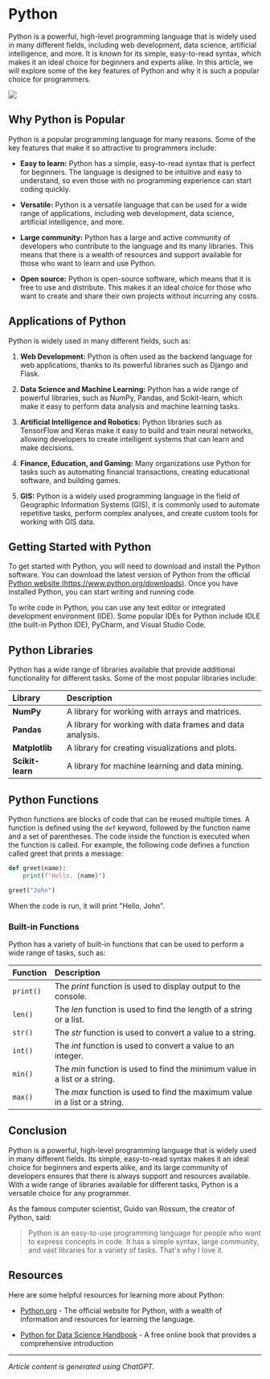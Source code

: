 
# Python


Python is a powerful, high-level programming language that is widely used in many different fields, including web development, data science, artificial intelligence, and more. It is known for its simple, easy-to-read syntax, which makes it an ideal choice for beginners and experts alike. In this article, we will explore some of the key features of Python and why it is such a popular choice for programmers.

![](https://www.python.org/static/img/python-logo@2x.png)


## Why Python is Popular


Python is a popular programming language for many reasons. Some of the key features that make it so attractive to programmers include:

- **Easy to learn:** Python has a simple, easy-to-read syntax that is perfect for beginners. The language is designed to be intuitive and easy to understand, so even those with no programming experience can start coding quickly.

- **Versatile:** Python is a versatile language that can be used for a wide range of applications, including web development, data science, artificial intelligence, and more.

- **Large community:** Python has a large and active community of developers who contribute to the language and its many libraries. This means that there is a wealth of resources and support available for those who want to learn and use Python.

- **Open source:** Python is open-source software, which means that it is free to use and distribute. This makes it an ideal choice for those who want to create and share their own projects without incurring any costs.


## Applications of Python


Python is widely used in many different fields, such as:

1. **Web Development:** Python is often used as the backend language for web applications, thanks to its powerful libraries such as Django and Flask.

2. **Data Science and Machine Learning:** Python has a wide range of powerful libraries, such as NumPy, Pandas, and Scikit-learn, which make it easy to perform data analysis and machine learning tasks.

3. **Artificial Intelligence and Robotics:** Python libraries such as TensorFlow and Keras make it easy to build and train neural networks, allowing developers to create intelligent systems that can learn and make decisions.

4. **Finance, Education, and Gaming:** Many organizations use Python for tasks such as automating financial transactions, creating educational software, and building games.

5. **GIS:** Python is a widely used programming language in the field of Geographic Information Systems (GIS), it is commonly used to automate repetitive tasks, perform complex analyses, and create custom tools for working with GIS data.


## Getting Started with Python


To get started with Python, you will need to download and install the Python software. You can download the latest version of Python from the official [Python website (https://www.python.org/downloads)](https://www.python.org/downloads). Once you have installed Python, you can start writing and running code. 

To write code in Python, you can use any text editor or integrated development environment (IDE). Some popular IDEs for Python include IDLE (the built-in Python IDE), PyCharm, and Visual Studio Code.


## Python Libraries


Python has a wide range of libraries available that provide additional functionality for different tasks. Some of the most popular libraries include:

| Library          | Description                                               |
|:-----------------|:----------------------------------------------------------|
| **NumPy**        | A library for working with arrays and matrices.           |
| **Pandas**       | A library for working with data frames and data analysis. |
| **Matplotlib**   | A library for creating visualizations and plots.          |
| **Scikit-learn** | A library for machine learning and data mining.           |


## Python Functions


Python functions are blocks of code that can be reused multiple times. A function is defined using the `def` keyword, followed by the function name and a set of parentheses. The code inside the function is executed when the function is called. 
For example, the following code defines a function called greet that prints a message:

```python
def greet(name):
	print(f"Hello, {name}")

greet("John")
```

When the code is run, it will print "Hello, John".


### Built-in Functions

Python has a variety of built-in functions that can be used to perform a wide range of tasks, such as:

| Function  | Description                                                                 |
|:----------|:----------------------------------------------------------------------------|
| `print()` | The *print* function is used to display output to the console.              |
| `len()`   | The *len* function is used to find the length of a string or a list.        |
| `str()`   | The *str* function is used to convert a value to a string.                  |
| `int()`   | The *int* function is used to convert a value to an integer.                |
| `min()`   | The *min* function is used to find the minimum value in a list or a string. |
| `max()`   | The *max* function is used to find the maximum value in a list or a string. |


## Conclusion


Python is a powerful, high-level programming language that is widely used in many different fields. Its simple, easy-to-read syntax makes it an ideal choice for beginners and experts alike, and its large community of developers ensures that there is always support and resources available. With a wide range of libraries available for different tasks, Python is a versatile choice for any programmer.

As the famous computer scientist, Guido van Rossum, the creator of Python, said:

> Python is an easy-to-use programming language for people who want to express concepts in code. It has a simple syntax, large community, and vast libraries for a variety of tasks. That's why I love it.


## Resources


Here are some helpful resources for learning more about Python:

- [Python.org](https://www.python.org) - The official website for Python, with a wealth of information and resources for learning the language.

- [Python for Data Science Handbook](https://jakevdp.github.io/PythonDataScienceHandbook) - A free online book that provides a comprehensive introduction

---

*Article content is generated using ChatGPT.*
